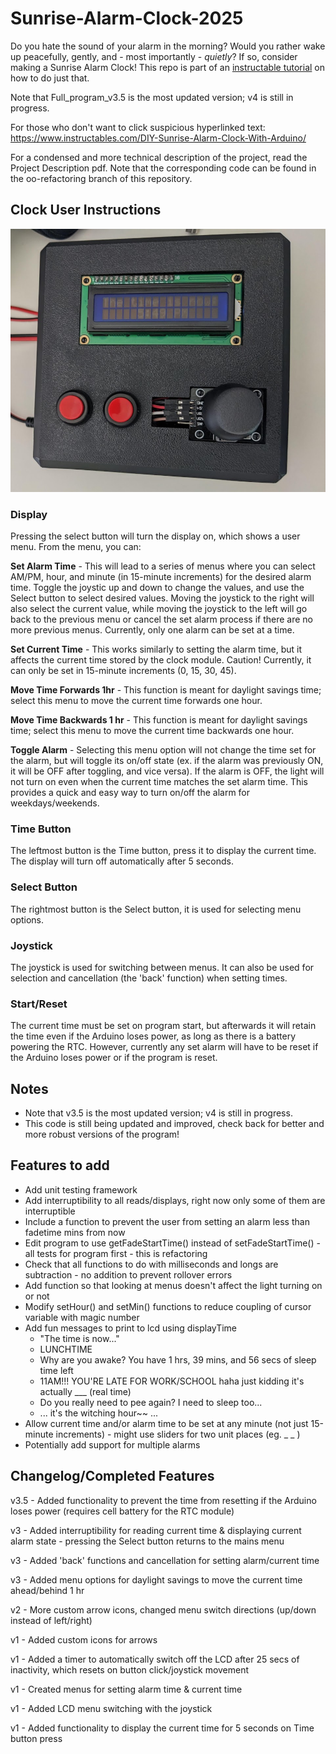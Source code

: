 # Sunrise-Alarm-Clock-2025

Do you hate the sound of your alarm in the morning? Would you rather wake up peacefully, gently, and - most importantly - <i>quietly</i>?
If so, consider making a Sunrise Alarm Clock! This repo is part of an [instructable tutorial](https://www.instructables.com/DIY-Sunrise-Alarm-Clock-With-Arduino/) on how to do just that.

Note that Full_program_v3.5 is the most updated version; v4 is still in progress.

For those who don't want to click suspicious hyperlinked text: https://www.instructables.com/DIY-Sunrise-Alarm-Clock-With-Arduino/

For a condensed and more technical description of the project, read the Project Description pdf. Note that the corresponding code can be found in the oo-refactoring branch of this repository.

## Clock User Instructions

![Clock Image](Images/clock-image.jpg)

### Display
Pressing the select button will turn the display on, which shows a user menu. From the menu, you can:

**Set Alarm Time** - 
This will lead to a series of menus where you can select AM/PM, hour, and minute (in 15-minute increments) for the desired
alarm time. Toggle the joystic up and down to change the values, and use the Select button to select desired values. Moving the
joystick to the right will also select the current value, while moving the joystick to the left will go back to the previous menu 
or cancel the set alarm process if there are no more previous menus. Currently, only one alarm can be set at a time.

**Set Current Time** - 
This works similarly to setting the alarm time, but it affects the current time stored by the clock module. Caution! Currently, it 
can only be set in 15-minute increments (0, 15, 30, 45).

**Move Time Forwards 1hr** -
This function is meant for daylight savings time; select this menu to move the current time forwards one hour.

**Move Time Backwards 1 hr** -
This function is meant for daylight savings time; select this menu to move the current time backwards one hour.

**Toggle Alarm** -
Selecting this menu option will not change the time set for the alarm, but will toggle its on/off state (ex. if the alarm was previously ON, 
it will be OFF after toggling, and vice versa). If the alarm is OFF, the light will not turn on even when the current time matches the set alarm time. 
This provides a quick and easy way to turn on/off the alarm for weekdays/weekends.

### Time Button
The leftmost button is the Time button, press it to display the current time. The display will turn off automatically after 5 seconds.

### Select Button
The rightmost button is the Select button, it is used for selecting menu options.

### Joystick
The joystick is used for switching between menus. It can also be used for selection and cancellation (the 'back' function) when setting times.

### Start/Reset
The current time must be set on program start, but afterwards it will retain the time even if the Arduino loses power, as long as there is a battery powering the RTC. 
However, currently any set alarm will have to be reset if the Arduino loses power or if the program is reset.

## Notes
- Note that v3.5 is the most updated version; v4 is still in progress.
- This code is still being updated and improved, check back for better and more robust versions of the program!

## Features to add
- Add unit testing framework
- Add interruptibility to all reads/displays, right now only some of them are interruptible
- Include a function to prevent the user from setting an alarm less than fadetime mins from now
- Edit program to use getFadeStartTime() instead of setFadeStartTime() - all tests for program first - this is refactoring
- Check that all functions to do with milliseconds and longs are subtraction - no addition to prevent rollover errors
- Add function so that looking at menus doesn't affect the light turning on or not
- Modify setHour() and setMin() functions to reduce coupling of cursor variable with magic number
- Add fun messages to print to lcd using displayTime
    - "The time is now..." 
    - LUNCHTIME
    - Why are you awake? You have 1 hrs, 39 mins, and 56 secs of sleep time left
    - 11AM!!! YOU'RE LATE FOR WORK/SCHOOL haha just kidding it's actually ___ (real time)
    - Do you really need to pee again? I need to sleep too...
    - ... it's the witching hour~~ ...
- Allow current time and/or alarm time to be set at any minute (not just 15-minute increments) - might use sliders for two unit places (eg. _ _ )
- Potentially add support for multiple alarms

## Changelog/Completed Features

v3.5 - Added functionality to prevent the time from resetting if the Arduino loses power (requires cell battery for the RTC module)

v3 - Added interruptibility for reading current time & displaying current alarm state - pressing the Select button returns to the mains menu

v3 - Added 'back' functions and cancellation for setting alarm/current time

v3 - Added menu options for daylight savings to move the current time ahead/behind 1 hr

v2 - More custom arrow icons, changed menu switch directions (up/down instead of left/right)

v1 - Added custom icons for arrows

v1 - Added a timer to automatically switch off the LCD after 25 secs of inactivity, which resets on button click/joystick movement

v1 - Created menus for setting alarm time & current time

v1 - Added LCD menu switching with the joystick

v1 - Added functionality to display the current time for 5 seconds on Time button press

